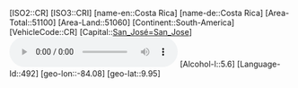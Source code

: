 ﻿---
location: [9.95,-84.08]
type: Country
tags:
- geo/Country

SpocWebEntityId: 26872
isDeleted: false
confidential: public

---
[ISO2::CR]
[ISO3::CRI]
[name-en::Costa Rica]
[name-de::Costa Rica]
[Area-Total::51100]
[Area-Land::51060]
[Continent::South-America]
[VehicleCode::CR]
[Capital::[San_José=San_Jose](geo/Continent/South-America/Costa_Rica/San_Jos%C3%A9=San_Jose.md)]
![Anthem-Costa-rica](xLarge/National-Anthem/Anthem-Costa-rica.mp3)
[Alcohol-l::5.6]
[Language-Id::492]
[geo-lon::-84.08]
[geo-lat::9.95]

